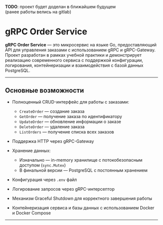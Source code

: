 ##
**TODO**: проект будет доделан в ближайшем будущем  
(ранее работы велись на gitlab)

# gRPC Order Service

**gRPC Order Service** — это микросервис на языке Go, предоставляющий API для управления заказами с использованием gRPC и gRPC-Gateway. Проект разработан в рамках учебной практики и демонстрирует реализацию современного сервиса с поддержкой конфигурации, логирования, контейнеризации и взаимодействия с базой данных PostgreSQL.

---

## Основные возможности

- Полноценный CRUD-интерфейс для работы с заказами:
  - `CreateOrder` — создание заказа
  - `GetOrder` — получение заказа по идентификатору
  - `UpdateOrder` — обновление информации о заказе
  - `DeleteOrder` — удаление заказа
  - `ListOrders` — получение списка всех заказов

- Поддержка HTTP через gRPC-Gateway

- Хранение данных:
  - Изначально — in-memory хранилище с потокобезопасным доступом (`sync.Mutex`)
  - В финальной версии — PostgreSQL с постоянным хранением

- Конфигурация через `.env` файл

- Логирование запросов через gRPC-интерсептор

- Механизм Graceful Shutdown для корректного завершения работы

- Контейнеризация сервиса и базы данных с использованием Docker и Docker Compose

---
